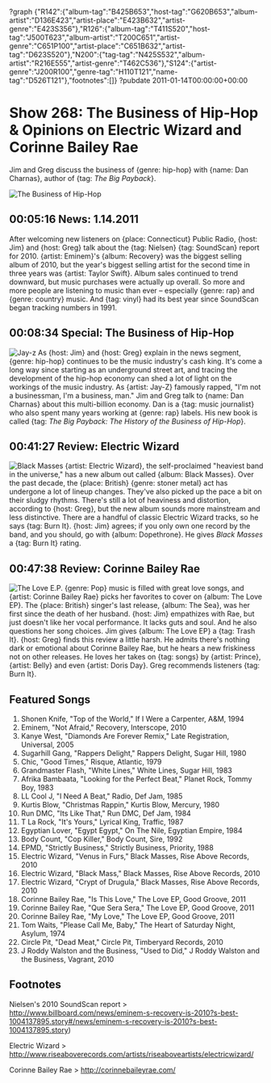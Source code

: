 ?graph {"R142":{"album-tag":"B425B653","host-tag":"G620B653","album-artist":"D136E423","artist-place":"E423B632","artist-genre":"E423S356"},"R126":{"album-tag":"T411S520","host-tag":"J500T623","album-artist":"T200C651","artist-genre":"C651P100","artist-place":"C651B632","artist-tag":"D623S520"},"N200":{"tag-tag":"N425S532","album-artist":"R216E555","artist-genre":"T462C536"},"S124":{"artist-genre":"J200R100","genre-tag":"H110T121","name-tag":"D526T121"},"footnotes":[]}
?pubdate 2011-01-14T00:00:00+00:00

# Show 268: The Business of Hip-Hop & Opinions on Electric Wizard and Corinne Bailey Rae
Jim and Greg discuss the business of {genre: hip-hop} with {name: Dan Charnas}, author of {tag: *The Big Payback*}.

![The Business of Hip-Hop](http://static.soundopinions.org/images/2011/charnas.jpg)

## 00:05:16 News: 1.14.2011
After welcoming new listeners on {place: Connecticut} Public Radio, {host: Jim} and {host: Greg} talk about the {tag: Nielsen} {tag: SoundScan} report for 2010. {artist: Eminem}'s {album: Recovery} was the biggest selling album of 2010, but the year's biggest selling artist for the second time in three years was {artist: Taylor Swift}. Album sales continued to trend downward, but music purchases were actually up overall. So more and more people are listening to music than ever – especially {genre: rap} and {genre: country} music. And {tag: vinyl} had its best year since SoundScan began tracking numbers in 1991.

## 00:08:34 Special: The Business of Hip-Hop
![Jay-z](http://sound-images.s3.amazonaws.com/images/2011/jay-z.jpg)
As {host: Jim} and {host: Greg} explain in the news segment, {genre: hip-hop} continues to be the music industry's cash king. It's come a long way since starting as an underground street art, and tracing the development of the hip-hop economy can shed a lot of light on the workings of the music industry. As {artist: Jay-Z} famously rapped, "I'm not a businessman, I'm a business, man." Jim and Greg talk to {name: Dan Charnas} about this multi-billion economy. Dan is a {tag: music journalist} who also spent many years working at {genre: rap} labels. His new book is called {tag: *The Big Payback: The History of the Business of Hip-Hop*}.

## 00:41:27 Review: Electric Wizard
![Black Masses](http://is1.mzstatic.com/image/thumb/Music3/v4/d0/2c/17/d02c17b9-e4df-49cb-3105-8bda17ec6c74/source/600x600bb.jpg "29438586/965391185")
{artist: Electric Wizard}, the self-proclaimed "heaviest band in the universe," has a new album out called {album: Black Masses}. Over the past decade, the {place: British} {genre: stoner metal} act has undergone a lot of lineup changes. They've also picked up the pace a bit on their sludgy rhythms. There's still a lot of heaviness and distortion, according to {host: Greg}, but the new album sounds more mainstream and less distinctive. There are a handful of classic Electric Wizard tracks, so he says {tag: Burn It}. {host: Jim} agrees; if you only own one record by the band, and you should, go with {album: Dopethrone}. He gives *Black Masses* a {tag: Burn It} rating.

## 00:47:38 Review: Corinne Bailey Rae
![The Love E.P.](http://is3.mzstatic.com/image/thumb/Music6/v4/c6/c1/a8/c6c1a80b-3cc1-2731-3fed-ad1d45210e4a/source/600x600bb.jpg "64996022/716029874")
{genre: Pop} music is filled with great love songs, and {artist: Corinne Bailey Rae} picks her favorites to cover on {album: The Love EP}. The {place: British} singer's last release, {album: The Sea}, was her first since the death of her husband. {host: Jim} empathizes with Rae, but just doesn't like her vocal performance. It lacks guts and soul. And he also questions her song choices. Jim gives {album: The Love EP} a {tag: Trash It}. {host: Greg} finds this review a little harsh. He admits there's nothing dark or emotional about Corinne Bailey Rae, but he hears a new friskiness not on other releases. He loves her takes on {tag: songs} by {artist: Prince}, {artist: Belly} and even {artist: Doris Day}. Greg recommends listeners {tag: Burn It}.

## Featured Songs
1. Shonen Knife, "Top of the World," If I Were a Carpenter, A&M, 1994
2. Eminem, "Not Afraid," Recovery, Interscope, 2010
3. Kanye West, "Diamonds Are Forever Remix," Late Registration, Universal, 2005
4. Sugarhill Gang, "Rappers Delight," Rappers Delight, Sugar Hill, 1980
5. Chic, "Good Times," Risque, Atlantic, 1979
6. Grandmaster Flash, "White Lines," White Lines, Sugar Hill, 1983
7. Afrika Bambaata, "Looking for the Perfect Beat," Planet Rock, Tommy Boy, 1983
8. LL Cool J, "I Need A Beat," Radio, Def Jam, 1985
9. Kurtis Blow, "Christmas Rappin," Kurtis Blow, Mercury, 1980
10. Run DMC, "Its Like That," Run DMC, Def Jam, 1984
11. T La Rock, "It's Yours," Lyrical King, Traffic, 1987
12. Egyptian Lover, "Egypt Egypt," On The Nile, Egyptian Empire, 1984
13. Body Count, "Cop Killer," Body Count, Sire, 1992
14. EPMD, "Strictly Business," Strictly Business, Priority, 1988
15. Electric Wizard, "Venus in Furs," Black Masses, Rise Above Records, 2010
16. Electric Wizard, "Black Mass," Black Masses, Rise Above Records, 2010
17. Electric Wizard, "Crypt of Drugula," Black Masses, Rise Above Records, 2010
18. Corinne Bailey Rae, "Is This Love," The Love EP, Good Groove, 2011
19. Corinne Bailey Rae, "Que Sera Sera," The Love EP, Good Groove, 2011
20. Corinne Bailey Rae, "My Love," The Love EP, Good Groove, 2011
21. Tom Waits, "Please Call Me, Baby," The Heart of Saturday Night, Asylum, 1974
22. Circle Pit, "Dead Meat," Circle Pit, Timberyard Records, 2010
23. J Roddy Walston and the Business, "Used to Did," J Roddy Walston and the Business, Vagrant, 2010

## Footnotes

Nielsen's 2010 SoundScan report > http://www.billboard.com/news/eminem-s-recovery-is-2010?s-best-1004137895.story#/news/eminem-s-recovery-is-2010?s-best-1004137895.story)

Electric Wizard > http://www.riseaboverecords.com/artists/riseaboveartists/electricwizard/

Corinne Bailey Rae > http://corinnebaileyrae.com/